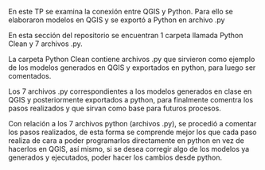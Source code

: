 En este TP se examina la conexión entre QGIS y Python. Para ello se elaboraron modelos en QGIS y se exportó a Python en archivo .py

En esta sección del repositorio se encuentran 1 carpeta llamada Python Clean y 7 archivos .py.

La carpeta Python Clean contiene archivos .py que sirvieron como ejemplo de los modelos generados en QGIS y exportados en python, para luego ser comentados. 

Los 7 archivos .py correspondientes a los modelos generados en clase en QGIS y posteriormente exportados a python, para finalmente comentra los pasos realizados y que sirvan como base para futuros procesos.

Con relación a los 7 archivos python (archivos .py), se procedió a comentar los pasos realizados, de esta forma se comprende mejor los que cada paso realiza de cara a poder programarlos directamente en python en vez de hacerlos en QGIS, así mismo, si se desea corregir algo de los modelos ya generados y ejecutados, poder hacer los cambios desde python.
